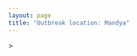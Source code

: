 ```yaml
---
layout: page
title: "Outbreak location: Mandya"
---
```

<div id="mapid">
<script src="https://buda-magenta.github.io/hazard_map/load_map.js"></script>
><script>
var marker_outbreak = L.marker([12.523889, 76.896196],{"autoPan": true}).addTo(map); marker_outbreak.bindTooltip("Mandya").openTooltip();

var circle_1 = L.circle([12.305183, 76.655361], {"pane": "markerPane", "color": "red", "fill": true, "fillOpacity": 0.2, "fillRule": "evenodd", "lineCap": "round", "lineJoin": "round", "opacity": 1.0, "radius": 234452, "stroke": true, "weight": 3}).addTo(map);
circle_1.bindTooltip("Mysore<br>rank: 1<br>hazard index: 0.234453")
circle_1.bindPopup('<a href="https://buda-magenta.github.io/hazard_map/Mysore">Mysore</a>')

var circle_2 = L.circle([12.979120, 77.591300], {"pane": "markerPane", "color": "red", "fill": true, "fillOpacity": 0.2, "fillRule": "evenodd", "lineCap": "round", "lineJoin": "round", "opacity": 1.0, "radius": 86278, "stroke": true, "weight": 3}).addTo(map);
circle_2.bindTooltip("Bangalore<br>rank: 2<br>hazard index: 0.086279")
circle_2.bindPopup('<a href="https://buda-magenta.github.io/hazard_map/Bangalore">Bangalore</a>')

var circle_3 = L.circle([11.001812, 76.962843], {"pane": "markerPane", "color": "red", "fill": true, "fillOpacity": 0.2, "fillRule": "evenodd", "lineCap": "round", "lineJoin": "round", "opacity": 1.0, "radius": 8425, "stroke": true, "weight": 3}).addTo(map);
circle_3.bindTooltip("Coimbatore<br>rank: 3<br>hazard index: 0.008425")
circle_3.bindPopup('<a href="https://buda-magenta.github.io/hazard_map/Coimbatore">Coimbatore</a>')

var circle_4 = L.circle([13.007082, 76.099270], {"pane": "markerPane", "color": "red", "fill": true, "fillOpacity": 0.2, "fillRule": "evenodd", "lineCap": "round", "lineJoin": "round", "opacity": 1.0, "radius": 6795, "stroke": true, "weight": 3}).addTo(map);
circle_4.bindTooltip("Hassan<br>rank: 4<br>hazard index: 0.006795")
circle_4.bindPopup('<a href="https://buda-magenta.github.io/hazard_map/Hassan">Hassan</a>')

var circle_5 = L.circle([11.664300, 78.146000], {"pane": "markerPane", "color": "red", "fill": true, "fillOpacity": 0.2, "fillRule": "evenodd", "lineCap": "round", "lineJoin": "round", "opacity": 1.0, "radius": 6756, "stroke": true, "weight": 3}).addTo(map);
circle_5.bindTooltip("Salem<br>rank: 5<br>hazard index: 0.006756")
circle_5.bindPopup('<a href="https://buda-magenta.github.io/hazard_map/Salem">Salem</a>')

var circle_6 = L.circle([13.318014, 75.773874], {"pane": "markerPane", "color": "red", "fill": true, "fillOpacity": 0.2, "fillRule": "evenodd", "lineCap": "round", "lineJoin": "round", "opacity": 1.0, "radius": 3946, "stroke": true, "weight": 3}).addTo(map);
circle_6.bindTooltip("Chikmagalur<br>rank: 6<br>hazard index: 0.003946")
circle_6.bindPopup('<a href="https://buda-magenta.github.io/hazard_map/Chikmagalur">Chikmagalur</a>')

var circle_7 = L.circle([13.932609, 75.574978], {"pane": "markerPane", "color": "red", "fill": true, "fillOpacity": 0.2, "fillRule": "evenodd", "lineCap": "round", "lineJoin": "round", "opacity": 1.0, "radius": 3758, "stroke": true, "weight": 3}).addTo(map);
circle_7.bindTooltip("Shimoga<br>rank: 7<br>hazard index: 0.003759")
circle_7.bindPopup('<a href="https://buda-magenta.github.io/hazard_map/Shimoga">Shimoga</a>')

var circle_8 = L.circle([11.101781, 77.345192], {"pane": "markerPane", "color": "red", "fill": true, "fillOpacity": 0.2, "fillRule": "evenodd", "lineCap": "round", "lineJoin": "round", "opacity": 1.0, "radius": 3528, "stroke": true, "weight": 3}).addTo(map);
circle_8.bindTooltip("Tiruppur<br>rank: 8<br>hazard index: 0.003529")
circle_8.bindPopup('<a href="https://buda-magenta.github.io/hazard_map/Tiruppur">Tiruppur</a>')

var circle_9 = L.circle([11.258608, 75.778874], {"pane": "markerPane", "color": "red", "fill": true, "fillOpacity": 0.2, "fillRule": "evenodd", "lineCap": "round", "lineJoin": "round", "opacity": 1.0, "radius": 3399, "stroke": true, "weight": 3}).addTo(map);
circle_9.bindTooltip("Kozhikode<br>rank: 9<br>hazard index: 0.003400")
circle_9.bindPopup('<a href="https://buda-magenta.github.io/hazard_map/Kozhikode">Kozhikode</a>')

var circle_10 = L.circle([10.787898, 76.474087], {"pane": "markerPane", "color": "red", "fill": true, "fillOpacity": 0.2, "fillRule": "evenodd", "lineCap": "round", "lineJoin": "round", "opacity": 1.0, "radius": 3184, "stroke": true, "weight": 3}).addTo(map);
circle_10.bindTooltip("Palakkad<br>rank: 10<br>hazard index: 0.003185")
circle_10.bindPopup('<a href="https://buda-magenta.github.io/hazard_map/Palakkad">Palakkad</a>')

var circle_11 = L.circle([13.340077, 77.100621], {"pane": "markerPane", "color": "red", "fill": true, "fillOpacity": 0.2, "fillRule": "evenodd", "lineCap": "round", "lineJoin": "round", "opacity": 1.0, "radius": 2535, "stroke": true, "weight": 3}).addTo(map);
circle_11.bindTooltip("Tumkur<br>rank: 11<br>hazard index: 0.002535")
circle_11.bindPopup('<a href="https://buda-magenta.github.io/hazard_map/Tumkur">Tumkur</a>')

var circle_12 = L.circle([13.083694, 80.270186], {"pane": "markerPane", "color": "red", "fill": true, "fillOpacity": 0.2, "fillRule": "evenodd", "lineCap": "round", "lineJoin": "round", "opacity": 1.0, "radius": 2096, "stroke": true, "weight": 3}).addTo(map);
circle_12.bindTooltip("Chennai<br>rank: 12<br>hazard index: 0.002097")
circle_12.bindPopup('<a href="https://buda-magenta.github.io/hazard_map/Chennai">Chennai</a>')

var circle_13 = L.circle([11.876225, 75.373804], {"pane": "markerPane", "color": "red", "fill": true, "fillOpacity": 0.2, "fillRule": "evenodd", "lineCap": "round", "lineJoin": "round", "opacity": 1.0, "radius": 1825, "stroke": true, "weight": 3}).addTo(map);
circle_13.bindTooltip("Kannur<br>rank: 13<br>hazard index: 0.001825")
circle_13.bindPopup('<a href="https://buda-magenta.github.io/hazard_map/Kannur">Kannur</a>')

var circle_14 = L.circle([28.651718, 77.221939], {"pane": "markerPane", "color": "red", "fill": true, "fillOpacity": 0.2, "fillRule": "evenodd", "lineCap": "round", "lineJoin": "round", "opacity": 1.0, "radius": 1762, "stroke": true, "weight": 3}).addTo(map);
circle_14.bindTooltip("Delhi<br>rank: 14<br>hazard index: 0.001763")
circle_14.bindPopup('<a href="https://buda-magenta.github.io/hazard_map/Delhi">Delhi</a>')

var circle_15 = L.circle([20.166670, 79.172114], {"pane": "markerPane", "color": "red", "fill": true, "fillOpacity": 0.2, "fillRule": "evenodd", "lineCap": "round", "lineJoin": "round", "opacity": 1.0, "radius": 1757, "stroke": true, "weight": 3}).addTo(map);
circle_15.bindTooltip("Bhadravati<br>rank: 15<br>hazard index: 0.001758")
circle_15.bindPopup('<a href="https://buda-magenta.github.io/hazard_map/Bhadravati">Bhadravati</a>')

var circle_16 = L.circle([12.869810, 74.843008], {"pane": "markerPane", "color": "red", "fill": true, "fillOpacity": 0.2, "fillRule": "evenodd", "lineCap": "round", "lineJoin": "round", "opacity": 1.0, "radius": 1738, "stroke": true, "weight": 3}).addTo(map);
circle_16.bindTooltip("Mangalore<br>rank: 16<br>hazard index: 0.001739")
circle_16.bindPopup('<a href="https://buda-magenta.github.io/hazard_map/Mangalore">Mangalore</a>')

var circle_17 = L.circle([15.351838, 75.137985], {"pane": "markerPane", "color": "red", "fill": true, "fillOpacity": 0.2, "fillRule": "evenodd", "lineCap": "round", "lineJoin": "round", "opacity": 1.0, "radius": 1583, "stroke": true, "weight": 3}).addTo(map);
circle_17.bindTooltip("Hubli<br>rank: 17<br>hazard index: 0.001583")
circle_17.bindPopup('<a href="https://buda-magenta.github.io/hazard_map/Hubli">Hubli</a>')

var circle_18 = L.circle([19.075990, 72.877393], {"pane": "markerPane", "color": "red", "fill": true, "fillOpacity": 0.2, "fillRule": "evenodd", "lineCap": "round", "lineJoin": "round", "opacity": 1.0, "radius": 1459, "stroke": true, "weight": 3}).addTo(map);
circle_18.bindTooltip("Mumbai<br>rank: 18<br>hazard index: 0.001460")
circle_18.bindPopup('<a href="https://buda-magenta.github.io/hazard_map/Mumbai">Mumbai</a>')

var circle_19 = L.circle([17.388786, 78.461065], {"pane": "markerPane", "color": "red", "fill": true, "fillOpacity": 0.2, "fillRule": "evenodd", "lineCap": "round", "lineJoin": "round", "opacity": 1.0, "radius": 1288, "stroke": true, "weight": 3}).addTo(map);
circle_19.bindTooltip("Hyderabad<br>rank: 19<br>hazard index: 0.001288")
circle_19.bindPopup('<a href="https://buda-magenta.github.io/hazard_map/Hyderabad">Hyderabad</a>')

var circle_20 = L.circle([11.369204, 77.676627], {"pane": "markerPane", "color": "red", "fill": true, "fillOpacity": 0.2, "fillRule": "evenodd", "lineCap": "round", "lineJoin": "round", "opacity": 1.0, "radius": 1276, "stroke": true, "weight": 3}).addTo(map);
circle_20.bindTooltip("Erode<br>rank: 20<br>hazard index: 0.001276")
circle_20.bindPopup('<a href="https://buda-magenta.github.io/hazard_map/Erode">Erode</a>')

var circle_21 = L.circle([13.826383, 77.493772], {"pane": "markerPane", "color": "red", "fill": true, "fillOpacity": 0.2, "fillRule": "evenodd", "lineCap": "round", "lineJoin": "round", "opacity": 1.0, "radius": 1233, "stroke": true, "weight": 3}).addTo(map);
circle_21.bindTooltip("Hindupur<br>rank: 21<br>hazard index: 0.001234")
circle_21.bindPopup('<a href="https://buda-magenta.github.io/hazard_map/Hindupur">Hindupur</a>')

var circle_22 = L.circle([12.955100, 78.269900], {"pane": "markerPane", "color": "red", "fill": true, "fillOpacity": 0.2, "fillRule": "evenodd", "lineCap": "round", "lineJoin": "round", "opacity": 1.0, "radius": 1198, "stroke": true, "weight": 3}).addTo(map);
circle_22.bindTooltip("Robertson Pet<br>rank: 22<br>hazard index: 0.001199")
circle_22.bindPopup('<a href="https://buda-magenta.github.io/hazard_map/Robertson_Pet">Robertson Pet</a>')

var circle_23 = L.circle([14.226644, 76.400512], {"pane": "markerPane", "color": "red", "fill": true, "fillOpacity": 0.2, "fillRule": "evenodd", "lineCap": "round", "lineJoin": "round", "opacity": 1.0, "radius": 1102, "stroke": true, "weight": 3}).addTo(map);
circle_23.bindTooltip("Chitradurga<br>rank: 23<br>hazard index: 0.001103")
circle_23.bindPopup('<a href="https://buda-magenta.github.io/hazard_map/Chitradurga">Chitradurga</a>')

var circle_24 = L.circle([13.137000, 78.133961], {"pane": "markerPane", "color": "red", "fill": true, "fillOpacity": 0.2, "fillRule": "evenodd", "lineCap": "round", "lineJoin": "round", "opacity": 1.0, "radius": 1090, "stroke": true, "weight": 3}).addTo(map);
circle_24.bindTooltip("Kolar<br>rank: 24<br>hazard index: 0.001090")
circle_24.bindPopup('<a href="https://buda-magenta.github.io/hazard_map/Kolar">Kolar</a>')

var circle_25 = L.circle([12.732884, 77.830948], {"pane": "markerPane", "color": "red", "fill": true, "fillOpacity": 0.2, "fillRule": "evenodd", "lineCap": "round", "lineJoin": "round", "opacity": 1.0, "radius": 1066, "stroke": true, "weight": 3}).addTo(map);
circle_25.bindTooltip("Hosur<br>rank: 25<br>hazard index: 0.001067")
circle_25.bindPopup('<a href="https://buda-magenta.github.io/hazard_map/Hosur">Hosur</a>')

var circle_26 = L.circle([14.466127, 75.920636], {"pane": "markerPane", "color": "red", "fill": true, "fillOpacity": 0.2, "fillRule": "evenodd", "lineCap": "round", "lineJoin": "round", "opacity": 1.0, "radius": 901, "stroke": true, "weight": 3}).addTo(map);
circle_26.bindTooltip("Davanagere<br>rank: 26<br>hazard index: 0.000901")
circle_26.bindPopup('<a href="https://buda-magenta.github.io/hazard_map/Davanagere">Davanagere</a>')

var circle_27 = L.circle([22.541418, 88.357691], {"pane": "markerPane", "color": "red", "fill": true, "fillOpacity": 0.2, "fillRule": "evenodd", "lineCap": "round", "lineJoin": "round", "opacity": 1.0, "radius": 874, "stroke": true, "weight": 3}).addTo(map);
circle_27.bindTooltip("Kolkata<br>rank: 27<br>hazard index: 0.000875")
circle_27.bindPopup('<a href="https://buda-magenta.github.io/hazard_map/Kolkata">Kolkata</a>')

var circle_28 = L.circle([12.792907, 78.699917], {"pane": "markerPane", "color": "red", "fill": true, "fillOpacity": 0.2, "fillRule": "evenodd", "lineCap": "round", "lineJoin": "round", "opacity": 1.0, "radius": 769, "stroke": true, "weight": 3}).addTo(map);
circle_28.bindTooltip("Ambur<br>rank: 28<br>hazard index: 0.000769")
circle_28.bindPopup('<a href="https://buda-magenta.github.io/hazard_map/Ambur">Ambur</a>')

var circle_29 = L.circle([18.521428, 73.854454], {"pane": "markerPane", "color": "red", "fill": true, "fillOpacity": 0.2, "fillRule": "evenodd", "lineCap": "round", "lineJoin": "round", "opacity": 1.0, "radius": 683, "stroke": true, "weight": 3}).addTo(map);
circle_29.bindTooltip("Pune<br>rank: 29<br>hazard index: 0.000683")
circle_29.bindPopup('<a href="https://buda-magenta.github.io/hazard_map/Pune">Pune</a>')

var circle_30 = L.circle([17.849907, 75.276320], {"pane": "markerPane", "color": "red", "fill": true, "fillOpacity": 0.2, "fillRule": "evenodd", "lineCap": "round", "lineJoin": "round", "opacity": 1.0, "radius": 626, "stroke": true, "weight": 3}).addTo(map);
circle_30.bindTooltip("Solapur<br>rank: 30<br>hazard index: 0.000626")
circle_30.bindPopup('<a href="https://buda-magenta.github.io/hazard_map/Solapur">Solapur</a>')

var circle_31 = L.circle([23.021624, 72.579707], {"pane": "markerPane", "color": "red", "fill": true, "fillOpacity": 0.2, "fillRule": "evenodd", "lineCap": "round", "lineJoin": "round", "opacity": 1.0, "radius": 458, "stroke": true, "weight": 3}).addTo(map);
circle_31.bindTooltip("Ahmedabad<br>rank: 31<br>hazard index: 0.000459")
circle_31.bindPopup('<a href="https://buda-magenta.github.io/hazard_map/Ahmedabad">Ahmedabad</a>')

var circle_32 = L.circle([9.931308, 76.267414], {"pane": "markerPane", "color": "red", "fill": true, "fillOpacity": 0.2, "fillRule": "evenodd", "lineCap": "round", "lineJoin": "round", "opacity": 1.0, "radius": 404, "stroke": true, "weight": 3}).addTo(map);
circle_32.bindTooltip("Kochi<br>rank: 32<br>hazard index: 0.000404")
circle_32.bindPopup('<a href="https://buda-magenta.github.io/hazard_map/Kochi">Kochi</a>')

var circle_33 = L.circle([16.508759, 80.618510], {"pane": "markerPane", "color": "red", "fill": true, "fillOpacity": 0.2, "fillRule": "evenodd", "lineCap": "round", "lineJoin": "round", "opacity": 1.0, "radius": 387, "stroke": true, "weight": 3}).addTo(map);
circle_33.bindTooltip("Vijayawada<br>rank: 33<br>hazard index: 0.000387")
circle_33.bindPopup('<a href="https://buda-magenta.github.io/hazard_map/Vijayawada">Vijayawada</a>')

var circle_34 = L.circle([17.723128, 83.301284], {"pane": "markerPane", "color": "red", "fill": true, "fillOpacity": 0.2, "fillRule": "evenodd", "lineCap": "round", "lineJoin": "round", "opacity": 1.0, "radius": 383, "stroke": true, "weight": 3}).addTo(map);
circle_34.bindTooltip("Visakhapatnam<br>rank: 34<br>hazard index: 0.000384")
circle_34.bindPopup('<a href="https://buda-magenta.github.io/hazard_map/Visakhapatnam">Visakhapatnam</a>')

var circle_35 = L.circle([14.654623, 77.556260], {"pane": "markerPane", "color": "red", "fill": true, "fillOpacity": 0.2, "fillRule": "evenodd", "lineCap": "round", "lineJoin": "round", "opacity": 1.0, "radius": 374, "stroke": true, "weight": 3}).addTo(map);
circle_35.bindTooltip("Anantapur<br>rank: 35<br>hazard index: 0.000375")
circle_35.bindPopup('<a href="https://buda-magenta.github.io/hazard_map/Anantapur">Anantapur</a>')

var circle_36 = L.circle([9.926115, 78.114098], {"pane": "markerPane", "color": "red", "fill": true, "fillOpacity": 0.2, "fillRule": "evenodd", "lineCap": "round", "lineJoin": "round", "opacity": 1.0, "radius": 351, "stroke": true, "weight": 3}).addTo(map);
circle_36.bindTooltip("Madurai<br>rank: 36<br>hazard index: 0.000352")
circle_36.bindPopup('<a href="https://buda-magenta.github.io/hazard_map/Madurai">Madurai</a>')

var circle_37 = L.circle([15.398403, 73.812918], {"pane": "markerPane", "color": "red", "fill": true, "fillOpacity": 0.2, "fillRule": "evenodd", "lineCap": "round", "lineJoin": "round", "opacity": 1.0, "radius": 350, "stroke": true, "weight": 3}).addTo(map);
circle_37.bindTooltip("Vasco Da Gama<br>rank: 37<br>hazard index: 0.000350")
circle_37.bindPopup('<a href="https://buda-magenta.github.io/hazard_map/Vasco_Da_Gama">Vasco Da Gama</a>')

var circle_38 = L.circle([10.525626, 76.213254], {"pane": "markerPane", "color": "red", "fill": true, "fillOpacity": 0.2, "fillRule": "evenodd", "lineCap": "round", "lineJoin": "round", "opacity": 1.0, "radius": 348, "stroke": true, "weight": 3}).addTo(map);
circle_38.bindTooltip("Thrissur<br>rank: 38<br>hazard index: 0.000349")
circle_38.bindPopup('<a href="https://buda-magenta.github.io/hazard_map/Thrissur">Thrissur</a>')

var circle_39 = L.circle([20.266777, 85.843559], {"pane": "markerPane", "color": "red", "fill": true, "fillOpacity": 0.2, "fillRule": "evenodd", "lineCap": "round", "lineJoin": "round", "opacity": 1.0, "radius": 344, "stroke": true, "weight": 3}).addTo(map);
circle_39.bindTooltip("Bhubaneswar<br>rank: 39<br>hazard index: 0.000344")
circle_39.bindPopup('<a href="https://buda-magenta.github.io/hazard_map/Bhubaneswar">Bhubaneswar</a>')

var circle_40 = L.circle([8.576971, 77.050125], {"pane": "markerPane", "color": "red", "fill": true, "fillOpacity": 0.2, "fillRule": "evenodd", "lineCap": "round", "lineJoin": "round", "opacity": 1.0, "radius": 287, "stroke": true, "weight": 3}).addTo(map);
circle_40.bindTooltip("Thiruvananthapuram<br>rank: 40<br>hazard index: 0.000287")
circle_40.bindPopup('<a href="https://buda-magenta.github.io/hazard_map/Thiruvananthapuram">Thiruvananthapuram</a>')

var circle_41 = L.circle([10.804973, 78.687030], {"pane": "markerPane", "color": "red", "fill": true, "fillOpacity": 0.2, "fillRule": "evenodd", "lineCap": "round", "lineJoin": "round", "opacity": 1.0, "radius": 249, "stroke": true, "weight": 3}).addTo(map);
circle_41.bindTooltip("Tiruchirappalli<br>rank: 41<br>hazard index: 0.000249")
circle_41.bindPopup('<a href="https://buda-magenta.github.io/hazard_map/Tiruchirappalli">Tiruchirappalli</a>')

var circle_42 = L.circle([21.149813, 79.082056], {"pane": "markerPane", "color": "red", "fill": true, "fillOpacity": 0.2, "fillRule": "evenodd", "lineCap": "round", "lineJoin": "round", "opacity": 1.0, "radius": 229, "stroke": true, "weight": 3}).addTo(map);
circle_42.bindTooltip("Nagpur<br>rank: 42<br>hazard index: 0.000229")
circle_42.bindPopup('<a href="https://buda-magenta.github.io/hazard_map/Nagpur">Nagpur</a>')

var circle_43 = L.circle([14.422347, 77.720069], {"pane": "markerPane", "color": "red", "fill": true, "fillOpacity": 0.2, "fillRule": "evenodd", "lineCap": "round", "lineJoin": "round", "opacity": 1.0, "radius": 223, "stroke": true, "weight": 3}).addTo(map);
circle_43.bindTooltip("Dharmavaram<br>rank: 43<br>hazard index: 0.000223")
circle_43.bindPopup('<a href="https://buda-magenta.github.io/hazard_map/Dharmavaram">Dharmavaram</a>')

var circle_44 = L.circle([14.625888, 75.635724], {"pane": "markerPane", "color": "red", "fill": true, "fillOpacity": 0.2, "fillRule": "evenodd", "lineCap": "round", "lineJoin": "round", "opacity": 1.0, "radius": 218, "stroke": true, "weight": 3}).addTo(map);
circle_44.bindTooltip("Ranibennur<br>rank: 44<br>hazard index: 0.000219")
circle_44.bindPopup('<a href="https://buda-magenta.github.io/hazard_map/Ranibennur">Ranibennur</a>')

var circle_45 = L.circle([17.166667, 77.083333], {"pane": "markerPane", "color": "red", "fill": true, "fillOpacity": 0.2, "fillRule": "evenodd", "lineCap": "round", "lineJoin": "round", "opacity": 1.0, "radius": 208, "stroke": true, "weight": 3}).addTo(map);
circle_45.bindTooltip("Gulbarga<br>rank: 45<br>hazard index: 0.000209")
circle_45.bindPopup('<a href="https://buda-magenta.github.io/hazard_map/Gulbarga">Gulbarga</a>')

var circle_46 = L.circle([26.838100, 80.934600], {"pane": "markerPane", "color": "red", "fill": true, "fillOpacity": 0.2, "fillRule": "evenodd", "lineCap": "round", "lineJoin": "round", "opacity": 1.0, "radius": 207, "stroke": true, "weight": 3}).addTo(map);
circle_46.bindTooltip("Lucknow<br>rank: 46<br>hazard index: 0.000208")
circle_46.bindPopup('<a href="https://buda-magenta.github.io/hazard_map/Lucknow">Lucknow</a>')

var circle_47 = L.circle([18.793568, 80.815939], {"pane": "markerPane", "color": "red", "fill": true, "fillOpacity": 0.2, "fillRule": "evenodd", "lineCap": "round", "lineJoin": "round", "opacity": 1.0, "radius": 201, "stroke": true, "weight": 3}).addTo(map);
circle_47.bindTooltip("Bijapur<br>rank: 47<br>hazard index: 0.000201")
circle_47.bindPopup('<a href="https://buda-magenta.github.io/hazard_map/Bijapur">Bijapur</a>')

var circle_48 = L.circle([26.915458, 75.818982], {"pane": "markerPane", "color": "red", "fill": true, "fillOpacity": 0.2, "fillRule": "evenodd", "lineCap": "round", "lineJoin": "round", "opacity": 1.0, "radius": 201, "stroke": true, "weight": 3}).addTo(map);
circle_48.bindTooltip("Jaipur<br>rank: 48<br>hazard index: 0.000201")
circle_48.bindPopup('<a href="https://buda-magenta.github.io/hazard_map/Jaipur">Jaipur</a>')

var circle_49 = L.circle([13.160105, 79.155551], {"pane": "markerPane", "color": "red", "fill": true, "fillOpacity": 0.2, "fillRule": "evenodd", "lineCap": "round", "lineJoin": "round", "opacity": 1.0, "radius": 191, "stroke": true, "weight": 3}).addTo(map);
circle_49.bindTooltip("Chittoor<br>rank: 49<br>hazard index: 0.000192")
circle_49.bindPopup('<a href="https://buda-magenta.github.io/hazard_map/Chittoor">Chittoor</a>')

var circle_50 = L.circle([26.180598, 91.753943], {"pane": "markerPane", "color": "red", "fill": true, "fillOpacity": 0.2, "fillRule": "evenodd", "lineCap": "round", "lineJoin": "round", "opacity": 1.0, "radius": 183, "stroke": true, "weight": 3}).addTo(map);
circle_50.bindTooltip("Guwahati<br>rank: 50<br>hazard index: 0.000183")
circle_50.bindPopup('<a href="https://buda-magenta.github.io/hazard_map/Guwahati">Guwahati</a>')

var circle_51 = L.circle([25.609324, 85.123525], {"pane": "markerPane", "color": "red", "fill": true, "fillOpacity": 0.2, "fillRule": "evenodd", "lineCap": "round", "lineJoin": "round", "opacity": 1.0, "radius": 182, "stroke": true, "weight": 3}).addTo(map);
circle_51.bindTooltip("Patna<br>rank: 51<br>hazard index: 0.000183")
circle_51.bindPopup('<a href="https://buda-magenta.github.io/hazard_map/Patna">Patna</a>')

var circle_52 = L.circle([12.794811, 79.000641], {"pane": "markerPane", "color": "red", "fill": true, "fillOpacity": 0.2, "fillRule": "evenodd", "lineCap": "round", "lineJoin": "round", "opacity": 1.0, "radius": 176, "stroke": true, "weight": 3}).addTo(map);
circle_52.bindTooltip("Vellore<br>rank: 52<br>hazard index: 0.000176")
circle_52.bindPopup('<a href="https://buda-magenta.github.io/hazard_map/Vellore">Vellore</a>')

var circle_53 = L.circle([13.573260, 78.479146], {"pane": "markerPane", "color": "red", "fill": true, "fillOpacity": 0.2, "fillRule": "evenodd", "lineCap": "round", "lineJoin": "round", "opacity": 1.0, "radius": 160, "stroke": true, "weight": 3}).addTo(map);
circle_53.bindTooltip("Madanapalle<br>rank: 53<br>hazard index: 0.000161")
circle_53.bindPopup('<a href="https://buda-magenta.github.io/hazard_map/Madanapalle">Madanapalle</a>')

var circle_54 = L.circle([13.631637, 79.423171], {"pane": "markerPane", "color": "red", "fill": true, "fillOpacity": 0.2, "fillRule": "evenodd", "lineCap": "round", "lineJoin": "round", "opacity": 1.0, "radius": 147, "stroke": true, "weight": 3}).addTo(map);
circle_54.bindTooltip("Tirupati<br>rank: 54<br>hazard index: 0.000148")
circle_54.bindPopup('<a href="https://buda-magenta.github.io/hazard_map/Tirupati">Tirupati</a>')

var circle_55 = L.circle([22.720362, 75.868200], {"pane": "markerPane", "color": "red", "fill": true, "fillOpacity": 0.2, "fillRule": "evenodd", "lineCap": "round", "lineJoin": "round", "opacity": 1.0, "radius": 146, "stroke": true, "weight": 3}).addTo(map);
circle_55.bindTooltip("Indore<br>rank: 55<br>hazard index: 0.000147")
circle_55.bindPopup('<a href="https://buda-magenta.github.io/hazard_map/Indore">Indore</a>')

var circle_56 = L.circle([25.531031, 78.652689], {"pane": "markerPane", "color": "red", "fill": true, "fillOpacity": 0.2, "fillRule": "evenodd", "lineCap": "round", "lineJoin": "round", "opacity": 1.0, "radius": 140, "stroke": true, "weight": 3}).addTo(map);
circle_56.bindTooltip("Jhansi<br>rank: 56<br>hazard index: 0.000141")
circle_56.bindPopup('<a href="https://buda-magenta.github.io/hazard_map/Jhansi">Jhansi</a>')

var circle_57 = L.circle([23.370035, 85.325013], {"pane": "markerPane", "color": "red", "fill": true, "fillOpacity": 0.2, "fillRule": "evenodd", "lineCap": "round", "lineJoin": "round", "opacity": 1.0, "radius": 137, "stroke": true, "weight": 3}).addTo(map);
circle_57.bindTooltip("Ranchi<br>rank: 57<br>hazard index: 0.000137")
circle_57.bindPopup('<a href="https://buda-magenta.github.io/hazard_map/Ranchi">Ranchi</a>')

var circle_58 = L.circle([21.170200, 72.831100], {"pane": "markerPane", "color": "red", "fill": true, "fillOpacity": 0.2, "fillRule": "evenodd", "lineCap": "round", "lineJoin": "round", "opacity": 1.0, "radius": 134, "stroke": true, "weight": 3}).addTo(map);
circle_58.bindTooltip("Surat<br>rank: 58<br>hazard index: 0.000135")
circle_58.bindPopup('<a href="https://buda-magenta.github.io/hazard_map/Surat">Surat</a>')

var circle_59 = L.circle([15.857267, 74.506934], {"pane": "markerPane", "color": "red", "fill": true, "fillOpacity": 0.2, "fillRule": "evenodd", "lineCap": "round", "lineJoin": "round", "opacity": 1.0, "radius": 130, "stroke": true, "weight": 3}).addTo(map);
circle_59.bindTooltip("Belgaum<br>rank: 59<br>hazard index: 0.000130")
circle_59.bindPopup('<a href="https://buda-magenta.github.io/hazard_map/Belgaum">Belgaum</a>')

var circle_60 = L.circle([15.143395, 76.919388], {"pane": "markerPane", "color": "red", "fill": true, "fillOpacity": 0.2, "fillRule": "evenodd", "lineCap": "round", "lineJoin": "round", "opacity": 1.0, "radius": 123, "stroke": true, "weight": 3}).addTo(map);
circle_60.bindTooltip("Bellary<br>rank: 60<br>hazard index: 0.000123")
circle_60.bindPopup('<a href="https://buda-magenta.github.io/hazard_map/Bellary">Bellary</a>')

var circle_61 = L.circle([12.227213, 79.070156], {"pane": "markerPane", "color": "red", "fill": true, "fillOpacity": 0.2, "fillRule": "evenodd", "lineCap": "round", "lineJoin": "round", "opacity": 1.0, "radius": 122, "stroke": true, "weight": 3}).addTo(map);
circle_61.bindTooltip("Tiruvannamalai<br>rank: 61<br>hazard index: 0.000123")
circle_61.bindPopup('<a href="https://buda-magenta.github.io/hazard_map/Tiruvannamalai">Tiruvannamalai</a>')

var circle_62 = L.circle([15.426365, 75.630079], {"pane": "markerPane", "color": "red", "fill": true, "fillOpacity": 0.2, "fillRule": "evenodd", "lineCap": "round", "lineJoin": "round", "opacity": 1.0, "radius": 110, "stroke": true, "weight": 3}).addTo(map);
circle_62.bindTooltip("Gadag<br>rank: 62<br>hazard index: 0.000110")
circle_62.bindPopup('<a href="https://buda-magenta.github.io/hazard_map/Gadag">Gadag</a>')

var circle_63 = L.circle([10.915649, 79.806949], {"pane": "markerPane", "color": "red", "fill": true, "fillOpacity": 0.2, "fillRule": "evenodd", "lineCap": "round", "lineJoin": "round", "opacity": 1.0, "radius": 108, "stroke": true, "weight": 3}).addTo(map);
circle_63.bindTooltip("Pondicherry<br>rank: 63<br>hazard index: 0.000109")
circle_63.bindPopup('<a href="https://buda-magenta.github.io/hazard_map/Pondicherry">Pondicherry</a>')

var circle_64 = L.circle([16.083333, 77.166667], {"pane": "markerPane", "color": "red", "fill": true, "fillOpacity": 0.2, "fillRule": "evenodd", "lineCap": "round", "lineJoin": "round", "opacity": 1.0, "radius": 92, "stroke": true, "weight": 3}).addTo(map);
circle_64.bindTooltip("Raichur<br>rank: 64<br>hazard index: 0.000093")
circle_64.bindPopup('<a href="https://buda-magenta.github.io/hazard_map/Raichur">Raichur</a>')

var circle_65 = L.circle([17.005045, 81.780473], {"pane": "markerPane", "color": "red", "fill": true, "fillOpacity": 0.2, "fillRule": "evenodd", "lineCap": "round", "lineJoin": "round", "opacity": 1.0, "radius": 86, "stroke": true, "weight": 3}).addTo(map);
circle_65.bindTooltip("Rajahmundry<br>rank: 65<br>hazard index: 0.000086")
circle_65.bindPopup('<a href="https://buda-magenta.github.io/hazard_map/Rajahmundry">Rajahmundry</a>')

var circle_66 = L.circle([30.733442, 76.779714], {"pane": "markerPane", "color": "red", "fill": true, "fillOpacity": 0.2, "fillRule": "evenodd", "lineCap": "round", "lineJoin": "round", "opacity": 1.0, "radius": 83, "stroke": true, "weight": 3}).addTo(map);
circle_66.bindTooltip("Chandigarh<br>rank: 66<br>hazard index: 0.000083")
circle_66.bindPopup('<a href="https://buda-magenta.github.io/hazard_map/Chandigarh">Chandigarh</a>')

var circle_67 = L.circle([19.194329, 72.970178], {"pane": "markerPane", "color": "red", "fill": true, "fillOpacity": 0.2, "fillRule": "evenodd", "lineCap": "round", "lineJoin": "round", "opacity": 1.0, "radius": 81, "stroke": true, "weight": 3}).addTo(map);
circle_67.bindTooltip("Thane<br>rank: 67<br>hazard index: 0.000082")
circle_67.bindPopup('<a href="https://buda-magenta.github.io/hazard_map/Thane">Thane</a>')

var circle_68 = L.circle([16.291519, 80.454159], {"pane": "markerPane", "color": "red", "fill": true, "fillOpacity": 0.2, "fillRule": "evenodd", "lineCap": "round", "lineJoin": "round", "opacity": 1.0, "radius": 80, "stroke": true, "weight": 3}).addTo(map);
circle_68.bindTooltip("Guntur<br>rank: 68<br>hazard index: 0.000081")
circle_68.bindPopup('<a href="https://buda-magenta.github.io/hazard_map/Guntur">Guntur</a>')

var circle_69 = L.circle([15.119651, 77.455290], {"pane": "markerPane", "color": "red", "fill": true, "fillOpacity": 0.2, "fillRule": "evenodd", "lineCap": "round", "lineJoin": "round", "opacity": 1.0, "radius": 80, "stroke": true, "weight": 3}).addTo(map);
circle_69.bindTooltip("Guntakal<br>rank: 69<br>hazard index: 0.000080")
circle_69.bindPopup('<a href="https://buda-magenta.github.io/hazard_map/Guntakal">Guntakal</a>')

var circle_70 = L.circle([26.698885, 88.320030], {"pane": "markerPane", "color": "red", "fill": true, "fillOpacity": 0.2, "fillRule": "evenodd", "lineCap": "round", "lineJoin": "round", "opacity": 1.0, "radius": 76, "stroke": true, "weight": 3}).addTo(map);
circle_70.bindTooltip("Bagdogra<br>rank: 70<br>hazard index: 0.000076")
circle_70.bindPopup('<a href="https://buda-magenta.github.io/hazard_map/Bagdogra">Bagdogra</a>')

var circle_71 = L.circle([8.701220, 77.579269], {"pane": "markerPane", "color": "red", "fill": true, "fillOpacity": 0.2, "fillRule": "evenodd", "lineCap": "round", "lineJoin": "round", "opacity": 1.0, "radius": 76, "stroke": true, "weight": 3}).addTo(map);
circle_71.bindTooltip("Tirunelveli<br>rank: 71<br>hazard index: 0.000076")
circle_71.bindPopup('<a href="https://buda-magenta.github.io/hazard_map/Tirunelveli">Tirunelveli</a>')

var circle_72 = L.circle([15.266493, 76.387230], {"pane": "markerPane", "color": "red", "fill": true, "fillOpacity": 0.2, "fillRule": "evenodd", "lineCap": "round", "lineJoin": "round", "opacity": 1.0, "radius": 74, "stroke": true, "weight": 3}).addTo(map);
circle_72.bindTooltip("Hospet<br>rank: 72<br>hazard index: 0.000074")
circle_72.bindPopup('<a href="https://buda-magenta.github.io/hazard_map/Hospet">Hospet</a>')

var circle_73 = L.circle([16.185317, 75.696792], {"pane": "markerPane", "color": "red", "fill": true, "fillOpacity": 0.2, "fillRule": "evenodd", "lineCap": "round", "lineJoin": "round", "opacity": 1.0, "radius": 69, "stroke": true, "weight": 3}).addTo(map);
circle_73.bindTooltip("Bagalkot<br>rank: 73<br>hazard index: 0.000069")
circle_73.bindPopup('<a href="https://buda-magenta.github.io/hazard_map/Bagalkot">Bagalkot</a>')

var circle_74 = L.circle([10.330330, 78.067398], {"pane": "markerPane", "color": "red", "fill": true, "fillOpacity": 0.2, "fillRule": "evenodd", "lineCap": "round", "lineJoin": "round", "opacity": 1.0, "radius": 69, "stroke": true, "weight": 3}).addTo(map);
circle_74.bindTooltip("Dindigul<br>rank: 74<br>hazard index: 0.000069")
circle_74.bindPopup('<a href="https://buda-magenta.github.io/hazard_map/Dindigul">Dindigul</a>')

var circle_75 = L.circle([9.500665, 76.412414], {"pane": "markerPane", "color": "red", "fill": true, "fillOpacity": 0.2, "fillRule": "evenodd", "lineCap": "round", "lineJoin": "round", "opacity": 1.0, "radius": 65, "stroke": true, "weight": 3}).addTo(map);
circle_75.bindTooltip("Alappuzha<br>rank: 75<br>hazard index: 0.000065")
circle_75.bindPopup('<a href="https://buda-magenta.github.io/hazard_map/Alappuzha">Alappuzha</a>')

var circle_76 = L.circle([16.850253, 74.594888], {"pane": "markerPane", "color": "red", "fill": true, "fillOpacity": 0.2, "fillRule": "evenodd", "lineCap": "round", "lineJoin": "round", "opacity": 1.0, "radius": 64, "stroke": true, "weight": 3}).addTo(map);
circle_76.bindTooltip("Sangli<br>rank: 76<br>hazard index: 0.000065")
circle_76.bindPopup('<a href="https://buda-magenta.github.io/hazard_map/Sangli">Sangli</a>')

var circle_77 = L.circle([25.335649, 83.007629], {"pane": "markerPane", "color": "red", "fill": true, "fillOpacity": 0.2, "fillRule": "evenodd", "lineCap": "round", "lineJoin": "round", "opacity": 1.0, "radius": 64, "stroke": true, "weight": 3}).addTo(map);
circle_77.bindTooltip("Varanasi<br>rank: 77<br>hazard index: 0.000064")
circle_77.bindPopup('<a href="https://buda-magenta.github.io/hazard_map/Varanasi">Varanasi</a>')

var circle_78 = L.circle([8.887951, 76.595501], {"pane": "markerPane", "color": "red", "fill": true, "fillOpacity": 0.2, "fillRule": "evenodd", "lineCap": "round", "lineJoin": "round", "opacity": 1.0, "radius": 63, "stroke": true, "weight": 3}).addTo(map);
circle_78.bindTooltip("Kollam<br>rank: 78<br>hazard index: 0.000064")
circle_78.bindPopup('<a href="https://buda-magenta.github.io/hazard_map/Kollam">Kollam</a>')

var circle_79 = L.circle([25.438130, 81.833800], {"pane": "markerPane", "color": "red", "fill": true, "fillOpacity": 0.2, "fillRule": "evenodd", "lineCap": "round", "lineJoin": "round", "opacity": 1.0, "radius": 57, "stroke": true, "weight": 3}).addTo(map);
circle_79.bindTooltip("Allahabad<br>rank: 79<br>hazard index: 0.000057")
circle_79.bindPopup('<a href="https://buda-magenta.github.io/hazard_map/Allahabad">Allahabad</a>')

var circle_80 = L.circle([23.160894, 79.949770], {"pane": "markerPane", "color": "red", "fill": true, "fillOpacity": 0.2, "fillRule": "evenodd", "lineCap": "round", "lineJoin": "round", "opacity": 1.0, "radius": 54, "stroke": true, "weight": 3}).addTo(map);
circle_80.bindTooltip("Jabalpur<br>rank: 80<br>hazard index: 0.000054")
circle_80.bindPopup('<a href="https://buda-magenta.github.io/hazard_map/Jabalpur">Jabalpur</a>')

var circle_81 = L.circle([14.449372, 79.987376], {"pane": "markerPane", "color": "red", "fill": true, "fillOpacity": 0.2, "fillRule": "evenodd", "lineCap": "round", "lineJoin": "round", "opacity": 1.0, "radius": 52, "stroke": true, "weight": 3}).addTo(map);
circle_81.bindTooltip("Nellore<br>rank: 81<br>hazard index: 0.000053")
circle_81.bindPopup('<a href="https://buda-magenta.github.io/hazard_map/Nellore">Nellore</a>')

var circle_82 = L.circle([17.910400, 77.519900], {"pane": "markerPane", "color": "red", "fill": true, "fillOpacity": 0.2, "fillRule": "evenodd", "lineCap": "round", "lineJoin": "round", "opacity": 1.0, "radius": 51, "stroke": true, "weight": 3}).addTo(map);
circle_82.bindTooltip("Bidar<br>rank: 82<br>hazard index: 0.000051")
circle_82.bindPopup('<a href="https://buda-magenta.github.io/hazard_map/Bidar">Bidar</a>')

var circle_83 = L.circle([22.297314, 73.194257], {"pane": "markerPane", "color": "red", "fill": true, "fillOpacity": 0.2, "fillRule": "evenodd", "lineCap": "round", "lineJoin": "round", "opacity": 1.0, "radius": 50, "stroke": true, "weight": 3}).addTo(map);
circle_83.bindTooltip("Vadodara<br>rank: 83<br>hazard index: 0.000050")
circle_83.bindPopup('<a href="https://buda-magenta.github.io/hazard_map/Vadodara">Vadodara</a>')

var circle_84 = L.circle([23.258486, 77.401989], {"pane": "markerPane", "color": "red", "fill": true, "fillOpacity": 0.2, "fillRule": "evenodd", "lineCap": "round", "lineJoin": "round", "opacity": 1.0, "radius": 50, "stroke": true, "weight": 3}).addTo(map);
circle_84.bindTooltip("Bhopal<br>rank: 84<br>hazard index: 0.000050")
circle_84.bindPopup('<a href="https://buda-magenta.github.io/hazard_map/Bhopal">Bhopal</a>')

var circle_85 = L.circle([8.805260, 78.145274], {"pane": "markerPane", "color": "red", "fill": true, "fillOpacity": 0.2, "fillRule": "evenodd", "lineCap": "round", "lineJoin": "round", "opacity": 1.0, "radius": 49, "stroke": true, "weight": 3}).addTo(map);
circle_85.bindTooltip("Thoothukudi<br>rank: 85<br>hazard index: 0.000049")
circle_85.bindPopup('<a href="https://buda-magenta.github.io/hazard_map/Thoothukudi">Thoothukudi</a>')

var circle_86 = L.circle([13.341917, 74.747323], {"pane": "markerPane", "color": "red", "fill": true, "fillOpacity": 0.2, "fillRule": "evenodd", "lineCap": "round", "lineJoin": "round", "opacity": 1.0, "radius": 48, "stroke": true, "weight": 3}).addTo(map);
circle_86.bindTooltip("Udupi<br>rank: 86<br>hazard index: 0.000048")
circle_86.bindPopup('<a href="https://buda-magenta.github.io/hazard_map/Udupi">Udupi</a>')

var circle_87 = L.circle([10.786027, 79.138150], {"pane": "markerPane", "color": "red", "fill": true, "fillOpacity": 0.2, "fillRule": "evenodd", "lineCap": "round", "lineJoin": "round", "opacity": 1.0, "radius": 48, "stroke": true, "weight": 3}).addTo(map);
circle_87.bindTooltip("Thanjavur<br>rank: 87<br>hazard index: 0.000048")
circle_87.bindPopup('<a href="https://buda-magenta.github.io/hazard_map/Thanjavur">Thanjavur</a>')

var circle_88 = L.circle([15.830925, 78.042537], {"pane": "markerPane", "color": "red", "fill": true, "fillOpacity": 0.2, "fillRule": "evenodd", "lineCap": "round", "lineJoin": "round", "opacity": 1.0, "radius": 46, "stroke": true, "weight": 3}).addTo(map);
circle_88.bindTooltip("Kurnool<br>rank: 88<br>hazard index: 0.000047")
circle_88.bindPopup('<a href="https://buda-magenta.github.io/hazard_map/Kurnool">Kurnool</a>')

var circle_89 = L.circle([16.702841, 74.240533], {"pane": "markerPane", "color": "red", "fill": true, "fillOpacity": 0.2, "fillRule": "evenodd", "lineCap": "round", "lineJoin": "round", "opacity": 1.0, "radius": 44, "stroke": true, "weight": 3}).addTo(map);
circle_89.bindTooltip("Kolhapur<br>rank: 89<br>hazard index: 0.000045")
circle_89.bindPopup('<a href="https://buda-magenta.github.io/hazard_map/Kolhapur">Kolhapur</a>')

var circle_90 = L.circle([11.715950, 79.767053], {"pane": "markerPane", "color": "red", "fill": true, "fillOpacity": 0.2, "fillRule": "evenodd", "lineCap": "round", "lineJoin": "round", "opacity": 1.0, "radius": 43, "stroke": true, "weight": 3}).addTo(map);
circle_90.bindTooltip("Cuddalore Port<br>rank: 90<br>hazard index: 0.000043")
circle_90.bindPopup('<a href="https://buda-magenta.github.io/hazard_map/Cuddalore_Port">Cuddalore Port</a>')

var circle_91 = L.circle([15.631900, 77.275900], {"pane": "markerPane", "color": "red", "fill": true, "fillOpacity": 0.2, "fillRule": "evenodd", "lineCap": "round", "lineJoin": "round", "opacity": 1.0, "radius": 41, "stroke": true, "weight": 3}).addTo(map);
circle_91.bindTooltip("Adoni<br>rank: 91<br>hazard index: 0.000042")
circle_91.bindPopup('<a href="https://buda-magenta.github.io/hazard_map/Adoni">Adoni</a>')

var circle_92 = L.circle([19.807608, 85.825254], {"pane": "markerPane", "color": "red", "fill": true, "fillOpacity": 0.2, "fillRule": "evenodd", "lineCap": "round", "lineJoin": "round", "opacity": 1.0, "radius": 39, "stroke": true, "weight": 3}).addTo(map);
circle_92.bindTooltip("Puri<br>rank: 92<br>hazard index: 0.000040")
circle_92.bindPopup('<a href="https://buda-magenta.github.io/hazard_map/Puri">Puri</a>')

var circle_93 = L.circle([21.237947, 81.633683], {"pane": "markerPane", "color": "red", "fill": true, "fillOpacity": 0.2, "fillRule": "evenodd", "lineCap": "round", "lineJoin": "round", "opacity": 1.0, "radius": 38, "stroke": true, "weight": 3}).addTo(map);
circle_93.bindTooltip("Raipur<br>rank: 93<br>hazard index: 0.000038")
circle_93.bindPopup('<a href="https://buda-magenta.github.io/hazard_map/Raipur">Raipur</a>')

var circle_94 = L.circle([31.634308, 74.873679], {"pane": "markerPane", "color": "red", "fill": true, "fillOpacity": 0.2, "fillRule": "evenodd", "lineCap": "round", "lineJoin": "round", "opacity": 1.0, "radius": 37, "stroke": true, "weight": 3}).addTo(map);
circle_94.bindTooltip("Amritsar<br>rank: 94<br>hazard index: 0.000038")
circle_94.bindPopup('<a href="https://buda-magenta.github.io/hazard_map/Amritsar">Amritsar</a>')

var circle_95 = L.circle([30.325565, 78.043681], {"pane": "markerPane", "color": "red", "fill": true, "fillOpacity": 0.2, "fillRule": "evenodd", "lineCap": "round", "lineJoin": "round", "opacity": 1.0, "radius": 37, "stroke": true, "weight": 3}).addTo(map);
circle_95.bindTooltip("Dehradun<br>rank: 95<br>hazard index: 0.000037")
circle_95.bindPopup('<a href="https://buda-magenta.github.io/hazard_map/Dehradun">Dehradun</a>')

var circle_96 = L.circle([19.439885, 72.880383], {"pane": "markerPane", "color": "red", "fill": true, "fillOpacity": 0.2, "fillRule": "evenodd", "lineCap": "round", "lineJoin": "round", "opacity": 1.0, "radius": 36, "stroke": true, "weight": 3}).addTo(map);
circle_96.bindTooltip("Vasai<br>rank: 96<br>hazard index: 0.000037")
circle_96.bindPopup('<a href="https://buda-magenta.github.io/hazard_map/Vasai">Vasai</a>')

var circle_97 = L.circle([19.169335, 77.311013], {"pane": "markerPane", "color": "red", "fill": true, "fillOpacity": 0.2, "fillRule": "evenodd", "lineCap": "round", "lineJoin": "round", "opacity": 1.0, "radius": 36, "stroke": true, "weight": 3}).addTo(map);
circle_97.bindTooltip("Nanded Waghala<br>rank: 97<br>hazard index: 0.000037")
circle_97.bindPopup('<a href="https://buda-magenta.github.io/hazard_map/Nanded_Waghala">Nanded Waghala</a>')

var circle_98 = L.circle([26.460914, 80.321759], {"pane": "markerPane", "color": "red", "fill": true, "fillOpacity": 0.2, "fillRule": "evenodd", "lineCap": "round", "lineJoin": "round", "opacity": 1.0, "radius": 33, "stroke": true, "weight": 3}).addTo(map);
circle_98.bindTooltip("Kanpur<br>rank: 98<br>hazard index: 0.000034")
circle_98.bindPopup('<a href="https://buda-magenta.github.io/hazard_map/Kanpur">Kanpur</a>')

var circle_99 = L.circle([20.843512, 75.525927], {"pane": "markerPane", "color": "red", "fill": true, "fillOpacity": 0.2, "fillRule": "evenodd", "lineCap": "round", "lineJoin": "round", "opacity": 1.0, "radius": 31, "stroke": true, "weight": 3}).addTo(map);
circle_99.bindTooltip("Jalgaon<br>rank: 99<br>hazard index: 0.000032")
circle_99.bindPopup('<a href="https://buda-magenta.github.io/hazard_map/Jalgaon">Jalgaon</a>')

var circle_100 = L.circle([10.346837, 78.654771], {"pane": "markerPane", "color": "red", "fill": true, "fillOpacity": 0.2, "fillRule": "evenodd", "lineCap": "round", "lineJoin": "round", "opacity": 1.0, "radius": 31, "stroke": true, "weight": 3}).addTo(map);
circle_100.bindTooltip("Neiveli<br>rank: 100<br>hazard index: 0.000031")
circle_100.bindPopup('<a href="https://buda-magenta.github.io/hazard_map/Neiveli">Neiveli</a>')
</script>
</div>